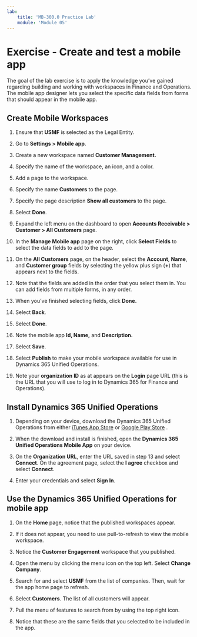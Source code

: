 ```yaml
---
lab:
    title: 'MB-300.0 Practice Lab'
    module: 'Module 05'
---
```


# Exercise - Create and test a mobile app

The goal of the lab exercise is to apply the knowledge you’ve gained regarding building and working with workspaces in Finance and Operations. The mobile app designer lets you select the specific data fields from forms that should appear in the mobile app.

## Create Mobile Workspaces
1. Ensure that **USMF** is selected as the Legal Entity.

2. Go to **Settings &gt; Mobile app**.

3. Create a new workspace named **Customer Management.**

4. Specify the name of the workspace, an icon, and a color.

5. Add a page to the workspace.

6. Specify the name **Customers** to the page.

7. Specify the page description **Show all customers** to the page.

8. Select **Done**.

9. Expand the left menu on the dashboard to open **Accounts Receivable &gt; Customer &gt; All Customers** page.

10. In the **Manage Mobile app** page on the right, click **Select Fields** to select the data fields to add to the page.

11. On the **All Customers** page, on the header, select the **Account**, **Name**, and **Customer group** fields by selecting the yellow plus sign (**+**) that appears next to the fields.

12. Note that the fields are added in the order that you select them in. You can add fields from multiple forms, in any order.

13. When you’ve finished selecting fields, click **Done.**

14. Select **Back**.

15. Select **Done**.

16. Note the mobile app **Id, Name,** and **Description.**

17. Select **Save**.

18. Select **Publish** to make your mobile workspace available for use in Dynamics 365 Unified Operations.

19. Note your **organization ID** as at appears on the **Login** page URL (this is the URL that you will use to log in to Dynamics 365 for Finance and Operations).


## Install Dynamics 365 Unified Operations

1. Depending on your device, download the Dynamics 365 Unified Operations from either [iTunes App Store](https://itunes.apple.com/us/app/dynamics-365-unified-ops/id1180836730?mt=8) or [Google Play Store](https://play.google.com/store/apps/details?id=com.microsoft.dynamics365.operations.mobile) .

2. When the download and install is finished, open the **Dynamics 365 Unified Operations Mobile App** on your device.

3. On the **Organization URL**, enter the URL saved in step 13 and select **Connect**. On the agreement page, select the **I agree** checkbox and select **Connect**.

4. Enter your credentials and select **Sign In**.


## Use the Dynamics 365 Unified Operations for mobile app

1. On the **Home** page, notice that the published workspaces appear.

2. If it does not appear, you need to use pull-to-refresh to view the mobile workspace.

3. Notice the **Customer Engagement** workspace that you published.

4. Open the menu by clicking the menu icon on the top left. Select **Change Company**.

5. Search for and select **USMF** from the list of companies. Then, wait for the app home page to refresh.

6. Select **Customers**. The list of all customers will appear.

7. Pull the menu of features to search from by using the top right icon.

8. Notice that these are the same fields that you selected to be included in the app.